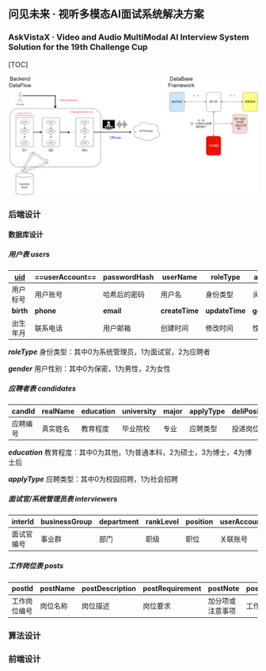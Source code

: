 ## 问见未来 · 视听多模态AI面试系统解决方案

### AskVistaX · Video and Audio MultiModal AI Interview System Solution for the 19th Challenge Cup

[TOC]

![askVistaX数据库架构设计及数据流图](./figures/askVistaX数据库架构设计及数据流图.png)

### 后端设计

#### 数据库设计

##### 用户表 users

| <u>uid</u> | ==userAccount== | passwordHash | userName       | roleType       | avatar     |
| ---------- | --------------- | ------------ | -------------- | -------------- | ---------- |
| 用户标号   | 用户账号        | 哈希后的密码 | 用户名         | 身份类型       | 头像url    |
| **birth**  | **phone**       | **email**    | **createTime** | **updateTime** | **gender** |
| 出生年月   | 联系电话        | 用户邮箱     | 创建时间       | 修改时间       | 性别       |

***roleType*** 身份类型：其中0为系统管理员，1为面试官，2为应聘者

***gender*** 用户性别：其中0为保密，1为男性，2为女性



##### 应聘者表 candidates

| candId   | realName | education | university | major | applyType | deliPosition | userAccount |
| -------- | -------- | --------- | ---------- | ----- | --------- | ------------ | ----------- |
| 应聘编号 | 真实姓名 | 教育程度  | 毕业院校   | 专业  | 应聘类型  | 投递岗位     | 关联账号    |

***education*** 教育程度：其中0为其他，1为普通本科，2为硕士，3为博士，4为博士后

***applyType*** 应聘类型：其中0为校园招聘，1为社会招聘



##### 面试官/系统管理员表 interviewers

| interId    | businessGroup | department | rankLevel | position | userAccount |
| ---------- | ------------- | ---------- | --------- | -------- | ----------- |
| 面试官编号 | 事业群        | 部门       | 职级      | 职位     | 关联账号    |



##### 工作岗位表 posts

| postId       | postName | postDescription | postRequirement | postNote         | postLocation | postBusinessGroup |
| ------------ | -------- | --------------- | --------------- | ---------------- | ------------ | ----------------- |
| 工作岗位编号 | 岗位名称 | 岗位描述        | 岗位要求        | 加分项或注意事项 | 工作地点     | 招聘事业群        |







### 算法设计

### 前端设计





